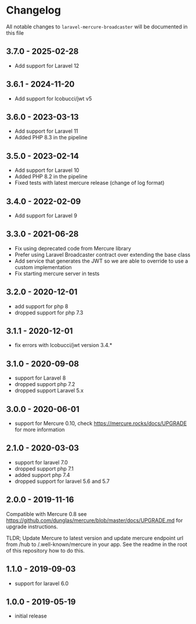 # Changelog

All notable changes to `laravel-mercure-broadcaster` will be documented in this file

## 3.7.0 - 2025-02-28

- Add support for Laravel 12

## 3.6.1 - 2024-11-20

- Add support for lcobucci/jwt v5

## 3.6.0 - 2023-03-13

- Add support for Laravel 11
- Added PHP 8.3 in the pipeline

## 3.5.0 - 2023-02-14

- Add support for Laravel 10
- Added PHP 8.2 in the pipeline
- Fixed tests with latest mercure release (change of log format)

## 3.4.0 - 2022-02-09

- Add support for Laravel 9

## 3.3.0 - 2021-06-28

- Fix using deprecated code from Mercure library
- Prefer using Laravel Broadcaster contract over extending the base class
- Add service that generates the JWT so we are able to override to use a custom implementation
- Fix starting mercure server in tests

## 3.2.0 - 2020-12-01

- add support for php 8
- dropped support for php 7.3

## 3.1.1 - 2020-12-01

- fix errors with lcobucci/jwt version 3.4.*

## 3.1.0 - 2020-09-08

- support for Laravel 8
- dropped support php 7.2
- dropped support Laravel 5.x

## 3.0.0 - 2020-06-01

- support for Mercure 0.10, check https://mercure.rocks/docs/UPGRADE for more information

## 2.1.0 - 2020-03-03

- support for laravel 7.0
- dropped support php 7.1
- added support php 7.4
- dropped support for laravel 5.6 and 5.7

## 2.0.0 - 2019-11-16

Compatible with Mercure 0.8 see https://github.com/dunglas/mercure/blob/master/docs/UPGRADE.md for upgrade instructions.

TLDR; Update Mercure to latest version and update mercure endpoint url from /hub to /.well-known/mercure in your app. 
See the readme in the root of this repository how to do this.

## 1.1.0 - 2019-09-03

- support for laravel 6.0

## 1.0.0 - 2019-05-19

- initial release
